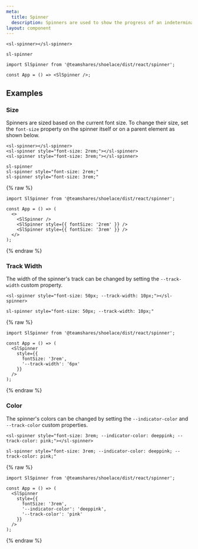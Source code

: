 ```yaml
---
meta:
  title: Spinner
  description: Spinners are used to show the progress of an indeterminate operation.
layout: component
---
```


```html:preview
<sl-spinner></sl-spinner>
```

```pug slim
sl-spinner
```

```jsx:react
import SlSpinner from '@teamshares/shoelace/dist/react/spinner';

const App = () => <SlSpinner />;
```

## Examples

### Size

Spinners are sized based on the current font size. To change their size, set the `font-size` property on the spinner itself or on a parent element as shown below.

```html:preview
<sl-spinner></sl-spinner>
<sl-spinner style="font-size: 2rem;"></sl-spinner>
<sl-spinner style="font-size: 3rem;"></sl-spinner>
```

```pug slim
sl-spinner
sl-spinner style="font-size: 2rem;"
sl-spinner style="font-size: 3rem;"
```

{% raw %}

```jsx:react
import SlSpinner from '@teamshares/shoelace/dist/react/spinner';

const App = () => (
  <>
    <SlSpinner />
    <SlSpinner style={{ fontSize: '2rem' }} />
    <SlSpinner style={{ fontSize: '3rem' }} />
  </>
);
```

{% endraw %}

### Track Width

The width of the spinner's track can be changed by setting the `--track-width` custom property.

```html:preview
<sl-spinner style="font-size: 50px; --track-width: 10px;"></sl-spinner>
```

```pug slim
sl-spinner style="font-size: 50px; --track-width: 10px;"
```

{% raw %}

```jsx:react
import SlSpinner from '@teamshares/shoelace/dist/react/spinner';

const App = () => (
  <SlSpinner
    style={{
      fontSize: '3rem',
      '--track-width': '6px'
    }}
  />
);
```

{% endraw %}

### Color

The spinner's colors can be changed by setting the `--indicator-color` and `--track-color` custom properties.

```html:preview
<sl-spinner style="font-size: 3rem; --indicator-color: deeppink; --track-color: pink;"></sl-spinner>
```

```pug slim
sl-spinner style="font-size: 3rem; --indicator-color: deeppink; --track-color: pink;"
```

{% raw %}

```jsx:react
import SlSpinner from '@teamshares/shoelace/dist/react/spinner';

const App = () => (
  <SlSpinner
    style={{
      fontSize: '3rem',
      '--indicator-color': 'deeppink',
      '--track-color': 'pink'
    }}
  />
);
```

{% endraw %}
